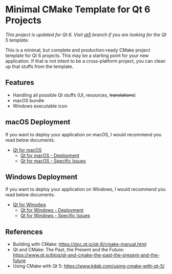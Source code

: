 # Minimal CMake Template for Qt 6 Projects

*This project is updated for Qt 6. Visit [qt5](https://github.com/euler0/mini-cmake-qt/tree/qt5) branch if you are looking for the Qt 5 template.*

This is a minimal, but complete and production-ready CMake project template for Qt 6 projects. This may be a starting point for your new application. If that is not intent to be a cross-platform project, you can clean up that stuffs from the template.

## Features
  * Handling all possible Qt stuffs (UI, resources, ~~translations~~)
  * macOS bundle
  * Windows executable icon

## macOS Deployment

If you want to deploy your application on macOS, I would recommend you read below documents.

* [Qt for macOS](https://doc.qt.io/qt-6/macos.html)
  * [Qt for macOS - Deployment](https://doc.qt.io/qt-6/macos-deployment.html)
  * [Qt for macOS - Specific Issues](https://doc.qt.io/qt-6/macos-issues.html)

## Windows Deployment

If you want to deploy your application on Windows, I would recommend you read below documents.

* [Qt for Winodws](https://doc.qt.io/qt-6/windows.html)
  * [Qt for Windows - Deployment](https://doc.qt.io/qt-6/windows-deployment.html)
  * [Qt for Windows - Specific Issues](https://doc.qt.io/qt-6/windows-issues.html)

## References
  * Building with CMake: https://doc.qt.io/qt-6/cmake-manual.html
  * Qt and CMake: The Past, the Present and the Future: https://www.qt.io/blog/qt-and-cmake-the-past-the-present-and-the-future
  * Using CMake with Qt 5: https://www.kdab.com/using-cmake-with-qt-5/
